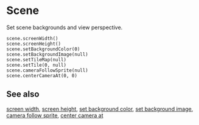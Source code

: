 # Scene

Set scene backgrounds and view perspective.

```cards
scene.screenWidth()
scene.screenHeight()
scene.setBackgroundColor(0)
scene.setBackgroundImage(null)
scene.setTileMap(null)
scene.setTile(0, null)
scene.cameraFollowSprite(null)
scene.centerCameraAt(0, 0)
```

## See also

[screen width](/reference/scene/screen-width),
[screen height](/reference/scene/screen-height),
[set background color](/reference/scene/set-background-color),
[set background image](/reference/scene/set-background-image),
[camera follow sprite](/reference/scene/camera-follow-sprite),
[center camera at](/reference/scene/center-camera-at)
